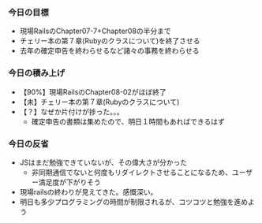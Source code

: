 ### 今日の目標
- 現場RailsのChapter07-7+Chapter08の半分まで
- チェリー本の第７章(Rubyのクラスについて)を終了させる
- 去年の確定申告を終わらせるなど諸々の事務を終わらせる

### 今日の積み上げ
- 【90%】現場RailsのChapter08-02がほぼ終了
- 【未】チェリー本の第７章(Rubyのクラスについて)
- 【？】なぜか片付けが捗った。。。
  - 確定申告の書類は集めたので、明日１時間もあればできるはず

### 今日の反省
- JSはまだ勉強できていないが、その偉大さが分かった
  - 非同期通信でないと何度もリダイレクトさせることになるため、ユーザー満足度が下がりそう
- 現場railsの終わりが見えてきた。感慨深い。
- 明日も多少プログラミングの時間が制限されるが、コツコツと勉強を進めよう
